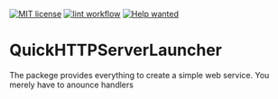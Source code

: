 [![MIT license](https://img.shields.io/badge/License-MIT-blue.svg)](https://github.com/kaatinga/QuickHTTPServerLauncher/blob/main/LICENSE)
[![lint workflow](https://github.com/kaatinga/env_loader/actions/workflows/golangci-lint.yml/badge.svg)](https://github.com/kaatinga/QuickHTTPServerLauncher/actions?query=workflow%3Agolangci-lint)
[![Help wanted](https://img.shields.io/badge/Help%20wanted-True-yellow.svg)](https://github.com/kaatinga/QuickHTTPServerLauncher/issues?q=is%3Aopen+is%3Aissue+label%3A%22help+wanted%22)

# QuickHTTPServerLauncher
The packege provides everything to create a simple web service. You merely have to anounce handlers
